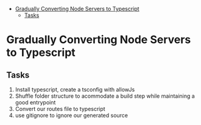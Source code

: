 <!-- START doctoc generated TOC please keep comment here to allow auto update -->
<!-- DON'T EDIT THIS SECTION, INSTEAD RE-RUN doctoc TO UPDATE -->

- [Gradually Converting Node Servers to Typescript](#gradually-converting-node-servers-to-typescript)
  - [Tasks](#tasks)

<!-- END doctoc generated TOC please keep comment here to allow auto update -->

# Gradually Converting Node Servers to Typescript

## Tasks

1. Install typescript, create a tsconfig with allowJs
2. Shuffle folder structure to acommodate a build step while maintaining a good entrypoint
3. Convert our routes file to typescript
4. use gitignore to ignore our generated source
